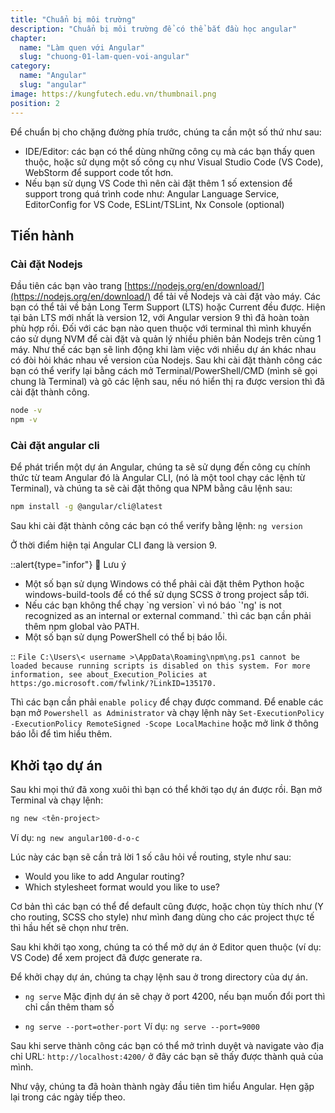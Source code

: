 ```yaml
---
title: "Chuẩn bị môi trường"
description: "Chuẩn bị môi trường để có thể bắt đầu học angular"
chapter:
  name: "Làm quen với Angular"
  slug: "chuong-01-lam-quen-voi-angular"
category:
  name: "Angular"
  slug: "angular"
image: https://kungfutech.edu.vn/thumbnail.png
position: 2
---
```


Để chuẩn bị cho chặng đường phía trước, chúng ta cần một số thứ như sau:

- IDE/Editor: các bạn có thể dùng những công cụ mà các bạn thấy quen thuộc, hoặc sử dụng một số công cụ như Visual Studio Code (VS Code), WebStorm để support code tốt hơn.
- Nếu bạn sử dụng VS Code thì nên cài đặt thêm 1 số extension để support trong quá trình code như: Angular Language Service, EditorConfig for VS Code, ESLint/TSLint, Nx Console (optional)

## Tiến hành

### Cài đặt Nodejs

Đầu tiên các bạn vào trang [https://nodejs.org/en/download/](https://nodejs.org/en/download/) để tải về Nodejs và cài đặt vào máy. Các bạn có thể tải về bản Long Term Support (LTS) hoặc Current đều được. Hiện tại bản LTS mới nhất là version 12, với Angular version 9 thì đã hoàn toàn phù hợp rồi.
Đối với các bạn nào quen thuộc với terminal thì mình khuyến cáo sử dụng NVM để cài đặt và quản lý nhiều phiên bản Nodejs trên cùng 1 máy. Như thế các bạn sẽ linh động khi làm việc với nhiều dự án khác nhau có đòi hỏi khác nhau về version của Nodejs.
Sau khi cài đặt thành công các bạn có thể verify lại bằng cách mở Terminal/PowerShell/CMD (mình sẽ gọi chung là Terminal) và gõ các lệnh sau, nếu nó hiển thị ra được version thì đã cài đặt thành công.

```bash
node -v
npm -v
```

### Cài đặt angular cli

Để phát triển một dự án Angular, chúng ta sẽ sử dụng đến công cụ chính thức từ team Angular đó là Angular CLI, (nó là một tool chạy các lệnh từ Terminal), và chúng ta sẽ cài đặt thông qua NPM bằng câu lệnh sau:

```bash
npm install -g @angular/cli@latest
```

Sau khi cài đặt thành công các bạn có thể verify bằng lệnh:
`ng version`

Ở thời điểm hiện tại Angular CLI đang là version 9.

::alert{type="infor"}
📝 Lưu ý

<ul>
<li>Một số bạn sử dụng Windows có thể phải cài đặt thêm Python hoặc windows-build-tools để có thể sử dụng SCSS ở trong project sắp tới.</li>
<li>Nếu các bạn không thể chạy `ng version` vì nó báo `'ng' is not recognized as an internal or external command.` thì các bạn cần phải thêm npm global vào PATH.</li>
<li>Một số bạn sử dụng PowerShell có thể bị báo lỗi.</li>
</ul>
::

<content-result>
    <code>File C:\Users\< username >\AppData\Roaming\npm\ng.ps1 cannot be loaded because running scripts is disabled on this system. For more information, see about_Execution_Policies at https:/go.microsoft.com/fwlink/?LinkID=135170.</code><br/>
</content-result>

Thì các bạn cần phải `enable policy` để chạy được command. Để enable các bạn mở `Powershell as Administrator` và chạy lệnh này `Set-ExecutionPolicy -ExecutionPolicy RemoteSigned -Scope LocalMachine` hoặc mở link ở thông báo lỗi để tìm hiểu thêm.

## Khởi tạo dự án

Sau khi mọi thứ đã xong xuôi thì bạn có thể khởi tạo dự án được rồi. Bạn mở Terminal và chạy lệnh:

```bash
ng new <tên-project>
```

Ví dụ: `ng new angular100-d-o-c`

Lúc này các bạn sẽ cần trả lời 1 số câu hỏi về routing, style như sau:

- Would you like to add Angular routing?
- Which stylesheet format would you like to use?

Cơ bản thì các bạn có thể để default cũng được, hoặc chọn tùy thích như (Y cho routing, SCSS cho style) như mình đang dùng cho các project thực tế thì hầu hết sẽ chọn như trên.

Sau khi khởi tạo xong, chúng ta có thể mở dự án ở Editor quen thuộc (ví dụ: VS Code) để xem project đã được generate ra.

Để khởi chạy dự án, chúng ta chạy lệnh sau ở trong directory của dự án.

- `ng serve` Mặc định dự án sẽ chạy ở port 4200, nếu bạn muốn đổi port thì chỉ cần thêm tham số

- `ng serve --port=other-port`
  Ví dụ: `ng serve --port=9000`

Sau khi serve thành công các bạn có thể mở trình duyệt và navigate vào địa chỉ URL: `http://localhost:4200/` ở đây các bạn sẽ thấy được thành quả của mình.

Như vậy, chúng ta đã hoàn thành ngày đầu tiên tìm hiểu Angular. Hẹn gặp lại trong các ngày tiếp theo.
